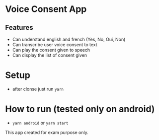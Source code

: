 # Voice Consent App
## Features

- Can understand english and french (Yes, No, Oui, Non)
- Can transcribe user voice consent to text
- Can play the consent given to speech
- Can display the list of consent given

# Setup

- after clonse just run `yarn`

# How to run (tested only on android)

- `yarn android` or `yarn start`

This app created for exam purpose only.
